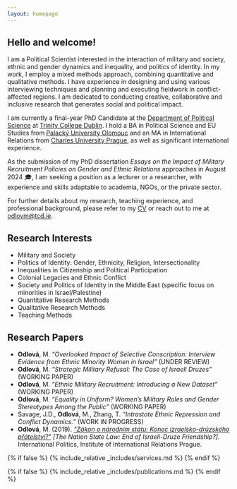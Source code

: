 ```yaml
---
layout: homepage
---
```


## Hello and welcome!
I am a Political Scientist interested in the interaction of military and society, ethnic and gender dynamics and inequality, and politics of identity. In my work, I employ a mixed methods approach, combining quantitative and qualitative methods. I have experience in designing and using various interviewing techniques and planning and executing fieldwork in conflict-affected regions. I am dedicated to conducting creative, collaborative and inclusive research that generates social and political impact.

I am currently a final-year PhD Candidate at the [Department of Political Science](https://www.tcd.ie/Political_Science/) at [Trinity College Dublin](http://tcd.ie). I hold a BA in Political Science and EU Studies from [Palacký University Olomouc](https://www.upol.cz/en/) and an MA in International Relations from [Charles University Prague](https://cuni.cz/UKEN-1.html), as well as significant international experience.

As the submission of my PhD dissertation *Essays on the Impact of Military Recruitment Policies on Gender and Ethnic Relations* approaches in August 2024 🎓, I am seeking a position as a lecturer or a researcher, with experience and skills adaptable to academia, NGOs, or the private sector.

For further details about my research, teaching experience, and professional background, please refer to my <a href="assets/files/curriculum_vitae.pdf" target="_blank">CV</a> or reach out to me at <a href="mailto:odlovm@tcd.ie">odlovm@tcd.ie</a>.

## Research Interests
- Military and Society
- Politics of Identity: Gender, Ethnicity, Religion, Intersectionality
- Inequalities in Citizenship and Political Participation
- Colonial Legacies and Ethnic Conflict 
- Society and Politics of Identity in the Middle East (specific focus on minorities in Israel/Palestine)
- Quantitative Research Methods
- Qualitative Research Methods
- Teaching Methods

## Research Papers
- **Odlová**, M. *“Overlooked Impact of Selective Conscription: Interview Evidence from Ethnic Minority Women in Israel”* (UNDER REVIEW)
- **Odlová**, M. *“Strategic Military Refusal: The Case of Israeli Druzes”* (WORKING PAPER)
- **Odlová**, M. *“Ethnic Military Recruitment: Introducing a New Dataset”*  (WORKING PAPER)
- **Odlová**, M. *“Equality in Uniform? Women’s Military Roles and Gender Stereotypes Among the Public”* (WORKING PAPER)
- Savage, J.D., **Odlová**, M., Zhang, T. *“Intrastate Ethnic Repression and Conflict Dynamics.”* (WORK IN PROGRESS)
- **Odlová**, M. (2019). *["Zákon o národním státu: Konec izraelsko-drúzského přátelství?"](https://www.iir.cz/en/zakon-o-narodnim-statu-konec-izraelsko-druzskeho-pratelstvi) [The Nation State Law: End of Israeli-Druze Friendship?].* International Politics, Institute of International Relations Prague.

{% if false %}
  {% include_relative _includes/services.md %}
{% endif %}

{% if false %}
  {% include_relative _includes/publications.md %}
{% endif %}